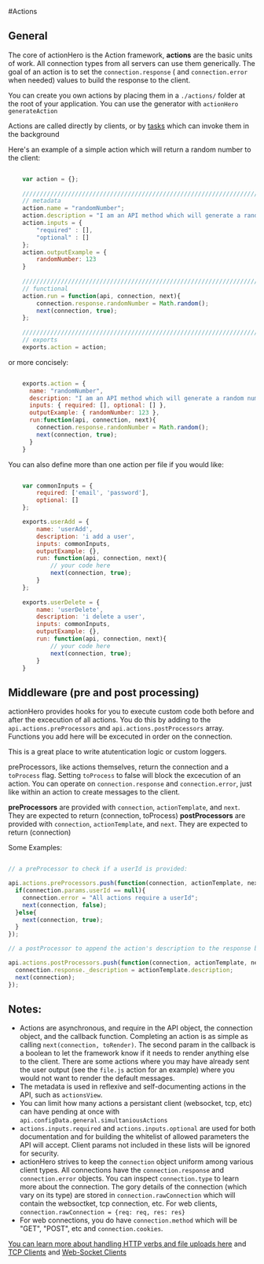 #Actions

## General

The core of actionHero is the Action framework, **actions** are the basic units of work.  All connection types from all servers can use them generically.  The goal of an action is to set the `connection.response` ( and `connection.error` when needed) values to build the response to the client.

You can create you own actions by placing them in a `./actions/` folder at the root of your application.  You can use the generator with `actionHero generateAction`

Actions are called directly by clients, or by [tasks](https://github.com/evantahler/actionHero/wiki/Tasks) which can invoke them in the background

Here's an example of a simple action which will return a random number to the client:

```javascript

	var action = {};
	
	/////////////////////////////////////////////////////////////////////
	// metadata
	action.name = "randomNumber";
	action.description = "I am an API method which will generate a random number";
	action.inputs = {
		"required" : [],
		"optional" : []
	};
	action.outputExample = {
		randomNumber: 123
	}
	
	/////////////////////////////////////////////////////////////////////
	// functional
	action.run = function(api, connection, next){
		connection.response.randomNumber = Math.random();
		next(connection, true);
	};
	
	/////////////////////////////////////////////////////////////////////
	// exports
	exports.action = action;
```

or more concisely: 


```javascript

	exports.action = {
	  name: "randomNumber",
	  description: "I am an API method which will generate a random number",
	  inputs: { required: [], optional: [] },
	  outputExample: { randomNumber: 123 },
	  run:function(api, connection, next){
		connection.response.randomNumber = Math.random();
		next(connection, true);
	  }
	}

```

You can also define more than one action per file if you would like:

```javascript

    var commonInputs = {
    	required: ['email', 'password'],
    	optional: []
    };

    exports.userAdd = {
    	name: 'userAdd',
    	description: 'i add a user',
    	inputs: commonInputs,
    	outputExample: {},
    	run: function(api, connection, next){
    		// your code here
    		next(connection, true);
    	}
    };
    
    exports.userDelete = {
    	name: 'userDelete',
    	description: 'i delete a user',
    	inputs: commonInputs,
    	outputExample: {},
    	run: function(api, connection, next){
    		// your code here
    		next(connection, true);
    	}
    }
```

## Middleware (pre and post processing)

actionHero provides hooks for you to execute custom code both before and after the excecution of all actions.  You do this by adding to the `api.actions.preProcessors` and `api.actions.postProcessors` array.  Functions you add here will be excecuted in order on the connection.  

This is a great place to write atutentication logic or custom loggers.

preProcessors, like actions themselves, return the connection and a `toProcess` flag.  Setting `toProcess` to false will block the excecution of an action.  You can operate on `connection.response` and `connection.error`, just like within an action to create messages to the client.

**preProcessors** are provided with `connection`, `actionTemplate`, and `next`.  They are expected to return (connection, toProcess)
**postProcessors** are provided with `connection`, `actionTemplate`, and `next`.  They are expected to return (connection)

Some Examples:

```javascript

// a preProcessor to check if a userId is provided:

api.actions.preProcessors.push(function(connection, actionTemplate, next){
  if(connection.params.userId == null){
    connection.error = "All actions require a userId";
    next(connection, false);
  }else{
    next(connection, true);
  }
});

// a postProcessor to append the action's description to the response body

api.actions.postProcessors.push(function(connection, actionTemplate, next){
  connection.response._description = actionTemplate.description;
  next(connection);
});

```


## Notes:

* Actions are asynchronous, and require in the API object, the connection object, and the callback function.  Completing an action is as simple as calling `next(connection, toRender)`.  The second param in the callback is a boolean to let the framework know if it needs to render anything else to the client.  There are some actions where you may have already sent the user output (see the `file.js` action for an example) where you would not want to render the default messages.
* The metadata is used in reflexive and self-documenting actions in the API, such as `actionsView`.  
* You can limit how many actions a persistant client (websocket, tcp, etc) can have pending at once with `api.configData.general.simultaniousActions`
* `actions.inputs.required` and `actions.inputs.optional` are used for both documentation and for building the whitelist of allowed parameters the API will accept.  Client params not included in these lists will be ignored for security.
* actionHero strives to keep the `connection` object uniform among various client types.  All connections have the `connection.response` and `connection.error` objects.  You can inspect `connection.type` to learn more about the connection.  The gory details of the connection (which vary on its type) are stored in `connection.rawConnection` which will contain the websoctket, tcp connection, etc.  For web clients, `connection.rawConnection = {req: req, res: res}`  
* For web connections, you do have `connection.method` which will be "GET", "POST", etc and `connection.cookies`.  

[You can learn more about handling HTTP verbs and file uploads here](https://github.com/evantahler/actionHero/wiki/web) and [TCP Clients](https://github.com/evantahler/actionHero/wiki/socket) and [Web-Socket Clients](https://github.com/evantahler/actionHero/wiki/websocket)